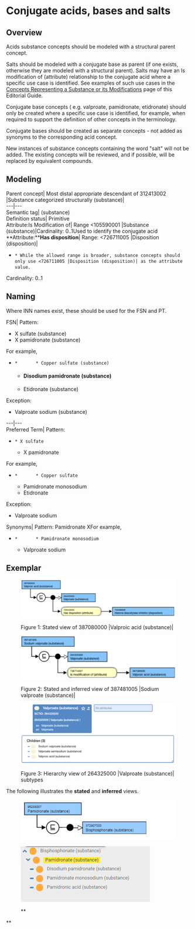 # Conjugate acids, bases and salts

## Overview

Acids substance concepts should be modeled with a structural parent concept.

Salts should be modeled with a conjugate base as parent (if one exists, otherwise they are modeled with a structural parent). Salts may have an Is modification of (attribute) relationship to the conjugate acid where a specific use case is identified. See examples of such use cases in the [Concepts Representing a Substance or its Modifications](https://confluence.ihtsdotools.org/display/WIPEG/Concepts+Representing+a+Substance+or+its+Modifications) page of this Editorial Guide.

Conjugate base concepts ( e.g. valproate, pamidronate, etidronate) should only be created where a specific use case is identified, for example, when required to support the definition of other concepts in the terminology.

Conjugate bases should be created as separate concepts - not added as synonyms to the corresponding acid concept.

New instances of substance concepts containing the word "salt" will not be added. The existing concepts will be reviewed, and if possible, will be replaced by equivalent compounds.

## Modeling

Parent concept| Most distal appropriate descendant of 312413002 |Substance categorized structurally (substance)|  
---|---  
Semantic tag| (substance)  
Definition status| Primitive  
Attribute:Is Modification of| Range <105590001 |Substance (substance)|Cardinality: 0..1Used to identify the conjugate acid  
**Attribute:****Has disposition**|  Range: <726711005 |Disposition (disposition)|

  *     * While the allowed range is broader, substance concepts should only use <726711005 |Disposition (disposition)| as the attribute value.

Cardinality: 0..1  
  
## Naming

Where INN names exist, these should be used for the FSN and PT.  
  

FSN| Pattern:

  * X sulfate (substance)
  * X pamidronate (substance)

For example,

  *     *       * Copper sulfate (substance)
      * #### Disodium pamidronate (substance)

      * Etidronate (substance)

Exception:

  * Valproate sodium (substance)

  
---|---  
Preferred Term| Pattern:

  *     * X sulfate
    * X pamidronate

  
For example,

  *     *       * Copper sulfate
      * Pamidronate monosodium
      * Etidronate

Exception:

  * Valproate sodium

  
Synonyms| Pattern: Pamidronate XFor example,

  *     *       * Pamidronate monosodium
      * Valproate sodium

  
  
## Exemplar

<figure><img src="images/237109871.png" alt="" title=""><figcaption><p>Figure 1: Stated view of 387080000 |Valproic acid (substance)|</p></figcaption></figure>

  

  

<figure><img src="images/237109874.png" alt="" title=""><figcaption><p>Figure 2: Stated and inferred view of 387481005 |Sodium valproate (substance)|</p></figcaption></figure>

  

  

<figure><img src="images/237109872.png" alt="" title=""><figcaption><p>Figure 3: Hierarchy view of 264325000 |Valproate (substance)| subtypes</p></figcaption></figure>

  

  

The following illustrates the **stated** and **inferred** views.

<figure><img src="images/174691578.png" alt="" title=""></figure>

<figure><img src="images/174691579.png" alt="" title=""><figcaption><p>**</p></figcaption></figure>

**
